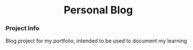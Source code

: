 <div id="header" align="center">
<h1>
Personal Blog
</h1>
</div>

### Project Info

Blog project for my portfolio, intended to be used to document my learning
